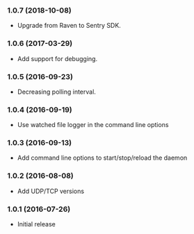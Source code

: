 ### 1.0.7 (2018-10-08)

 - Upgrade from Raven to Sentry SDK.

### 1.0.6 (2017-03-29)

 - Add support for debugging. 

### 1.0.5 (2016-09-23)

 - Decreasing polling interval.

### 1.0.4 (2016-09-19)

 - Use watched file logger in the command line options 

### 1.0.3 (2016-09-13)

 - Add command line options to start/stop/reload the daemon
 
### 1.0.2 (2016-08-08)

 - Add UDP/TCP versions 
 
### 1.0.1 (2016-07-26)
 
  - Initial release
